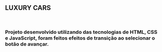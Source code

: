 <h2>LUXURY CARS</h2>
<br>
<h3>Projeto desenvolvido utilizando das tecnologias de HTML, CSS e JavaScript, foram feitos efeitos de transição ao selecionar o botão de avançar. </h3>


